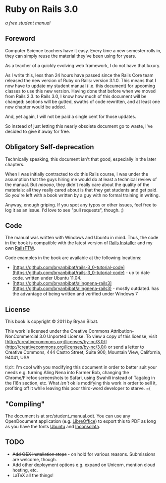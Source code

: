Ruby on Rails 3.0
=================
_a free student manual_

Foreword
--------

Computer Science teachers have it easy. Every time a new semester rolls in, they can simply reuse the material they've been using for years.

As a teacher of a quickly evolving web framework, I do not have that luxury.

As I write this, less than 24 hours have passed since the Rails Core team released the new version of Ruby on Rails: version 3.1.0. This means that I now have to update my student manual (i.e. this document) for upcoming classes to use this new version. Having done that before when we moved from Rails 2.3. to Rails 3.0, I know how much of this document will be changed: sections will be gutted, swaths of code rewritten, and at least one new chapter would be added.

And, yet again, I will not be paid a single cent for those updates.

So instead of just letting this nearly obsolete document go to waste, I've decided to give it away for free. 

Obligatory Self-deprecation
---------------------------

Technically speaking, this document isn't that good, especially in the later chapters. 

When I was initially contracted to do this Rails course, I was under the assumption that the guys hiring me would do at least a technical review of the manual. But _nooooo_, they didn't really care about the quality of the materials: all they really cared about is that they get students and get paid. So you're left with a book written by a guy with no formal training in writing.

Anyway, enough griping. If you spot any typos or other issues, feel free to log it as an issue. I'd love to see "pull requests", though. ;)

Code
----

The manual was written with Windows and Ubuntu in mind. Thus, the code in the book is compatible with the latest version of [Rails Installer](http://railsinstaller.org/) and my own [RailsFTW](http://railsftw.bryanbibat.net).

Code examples in the book are available at the following locations:

* [https://github.com/bryanbibat/rails-3_0-tutorial-code](https://github.com/bryanbibat/rails-3_0-tutorial-code) - up to date code. written under Ubuntu 11.04.
* [https://github.com/bryanbibat/alingnena-rails3](https://github.com/bryanbibat/alingnena-rails3) - mostly outdated. has the advantage of being written and verified under Windows 7

License
-------

This book is copyright © 2011 by Bryan Bibat. 

This work is licensed under the Creative Commons Attribution-NonCommercial 3.0 Unported License. To view a copy of this license, visit [http://creativecommons.org/licenses/by-nc/3.0/](http://creativecommons.org/licenses/by-nc/3.0/) or send a letter to Creative Commons, 444 Castro Street, Suite 900, Mountain View, California, 94041, USA

tl;dr: I'm cool with you modifying this document in order to better suit your needs e.g. turning Aling Nena into Farmer Bob, changing the Chrome/Firefox screenshots to Safari, using Swahili instead of Tagalog in the I18n section, etc. What _isn't_ ok is modifying this work in order to sell it, profiting off it while leaving this poor third-word developer to starve. =(

"Compiling"
-----------

The document is at src/student\_manual.odt. You can use any OpenDocument application (e.g. [LibreOffice](http://www.libreoffice.org/)) to export this to PDF as long as you have the fonts [Ubuntu](http://font.ubuntu.com/) and [Inconsolata](http://www.levien.com/type/myfonts/inconsolata.html).

TODO
----

* ~~Add O$X installation steps~~ - on hold for various reasons. Submissions are welcome, though.
* Add other deployment options e.g. expand on Unicorn, mention cloud hosting, etc.
* LaTeX all the things!
